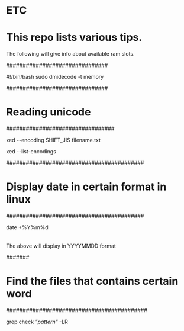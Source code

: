 # ETC

# This repo lists various tips.

The following will give info about available ram slots.

###############################

 #!/bin/bash
 sudo dmidecode -t memory

###############################
# Reading unicode 
#################################

xed --encoding SHIFT_JIS filename.txt 

xed --list-encodings

##########################################
# Display date in certain format in linux 
##########################################

date +%Y%m%d

######

The above will display in YYYYMMDD format

#######

# Find the files that contains certain word
###########################################

grep check *"pattern"* -LR



